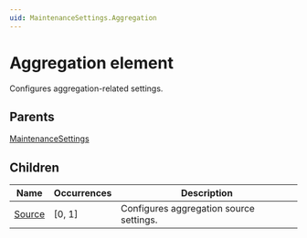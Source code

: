 ```yaml
---
uid: MaintenanceSettings.Aggregation
---
```


# Aggregation element

Configures aggregation-related settings.

## Parents

[MaintenanceSettings](xref:MaintenanceSettings)

## Children

| Name | Occurrences | Description |
| --- | --- | --- |
| [Source](xref:MaintenanceSettings.Aggregation.Source) | [0, 1] | Configures aggregation source settings. |
